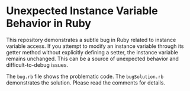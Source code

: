 # Unexpected Instance Variable Behavior in Ruby

This repository demonstrates a subtle bug in Ruby related to instance variable access.  If you attempt to modify an instance variable through its getter method without explicitly defining a setter, the instance variable remains unchanged. This can be a source of unexpected behavior and difficult-to-debug issues.

The `bug.rb` file shows the problematic code. The `bugSolution.rb` demonstrates the solution.  Please read the comments for details.